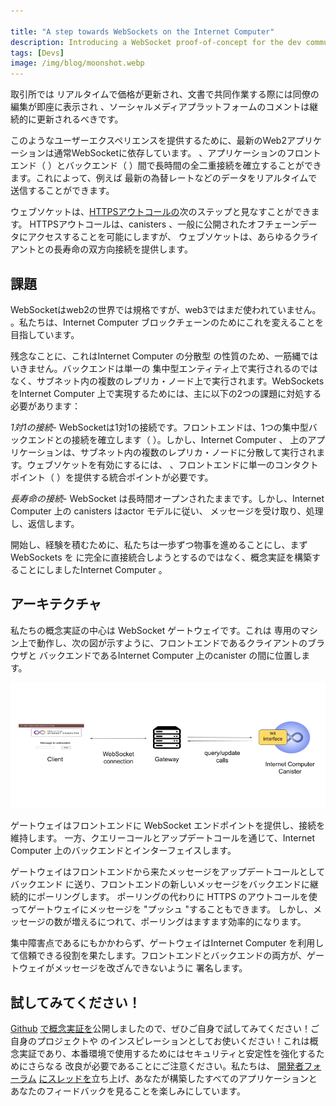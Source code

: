 ```yaml
---

title: "A step towards WebSockets on the Internet Computer"
description: Introducing a WebSocket proof-of-concept for the dev community to build on.
tags: [Devs]
image: /img/blog/moonshot.webp
---
```

取引所では
リアルタイムで価格が更新され、文書で共同作業する際には同僚の編集が即座に表示され
、ソーシャルメディアプラットフォームのコメントは継続的に更新されるべきです。

このようなユーザーエクスペリエンスを提供するために、最新のWeb2アプリケーションは通常WebSocketに依存しています。
、アプリケーションのフロントエンド（
）とバックエンド（ ）間で長時間の全二重接続を確立することができます。これによって、例えば
最新の為替レートなどのデータをリアルタイムで送信することができます。

ウェブソケットは、[HTTPSアウトコールの](https://internetcomputer.org/https-outcalls)次のステップと見なすことができます。
HTTPSアウトコールは、canisters 、一般に公開されたオフチェーンデータにアクセスすることを可能にしますが、
ウェブソケットは、あらゆるクライアントとの長寿命の双方向接続を提供します。

## 課題

WebSocketはweb2の世界では規格ですが、web3ではまだ使われていません。
。私たちは、Internet Computer ブロックチェーンのためにこれを変えることを目指しています。

残念なことに、これはInternet Computer の分散型
の性質のため、一筋縄ではいきません。バックエンドは単一の
集中型エンティティ上で実行されるのではなく、サブネット内の複数のレプリカ・ノード上で実行されます。WebSockets
をInternet Computer 上で実現するためには、主に以下の2つの課題に対処する必要があります：

*1対1の接続*- WebSocketは1対1の接続です。フロントエンドは、1つの集中型バックエンドとの接続を確立します（
）。しかし、Internet Computer 、
上のアプリケーションは、サブネット内の複数のレプリカ・ノードに分散して実行されます。ウェブソケットを有効にするには、
、フロントエンドに単一のコンタクトポイント（
）を提供する統合ポイントが必要です。

*長寿命の接続*- WebSocket は長時間オープンされたままです。しかし、Internet Computer 上の
canisters はactor モデルに従い、
メッセージを受け取り、処理し、返信します。

開始し、経験を積むために、私たちは一歩ずつ物事を進めることにし、まず
WebSockets を
に完全に直接統合しようとするのではなく、概念実証を構築することにしましたInternet Computer 。

## アーキテクチャ

私たちの概念実証の中心は WebSocket ゲートウェイです。これは
専用のマシン上で動作し、次の図が示すように、フロントエンドであるクライアントのブラウザと
バックエンドであるInternet Computer 上のcanister の間に位置します。

![WebSockets architecture](../_assets/websockets-architecture.webp)

ゲートウェイはフロントエンドに WebSocket エンドポイントを提供し、接続を維持します。
一方、クエリーコールとアップデートコールを通じて、Internet Computer 上のバックエンドとインターフェイスします。

ゲートウェイはフロントエンドから来たメッセージをアップデートコールとしてバックエンド
に送り、フロントエンドの新しいメッセージをバックエンドに継続的にポーリングします。
ポーリングの代わりに HTTPS のアウトコールを使ってゲートウェイにメッセージを "プッシュ "することもできます。
しかし、メッセージの数が増えるにつれて、ポーリングはますます効率的になります。

集中障害点であるにもかかわらず、ゲートウェイはInternet Computer
 を利用して信頼できる役割を果たします。フロントエンドとバックエンドの両方が、ゲートウェイがメッセージを改ざんできないように
署名します。

## 試してみてください！

[Github](https://github.com/dfinity/ic-websocket-poc)
[で概念実証を](https://github.com/dfinity/ic-websocket-poc)公開しましたので、ぜひご自身で試してみてください！ご自身のプロジェクトや
のインスピレーションとしてお使いください！これは概念実証であり、本番環境で使用するためにはセキュリティと安定性を強化するためにさらなる
改良が必要であることにご注意ください。私たちは、
[開発者フォーラム](https://forum.dfinity.org/t/websockets-on-the-ic-a-proof-of-concept/20836)
[にスレッドを](https://forum.dfinity.org/t/websockets-on-the-ic-a-proof-of-concept/20836)立ち上げ、あなたが構築したすべてのアプリケーションとあなたのフィードバックを見ることを楽しみにしています。

<!---


Today, users expect web applications to be fast and snappy: an exchange should update
the prices in real-time, edits of colleagues should appear immediately when collaborating
on a document, and comments on social media platforms should update continuously.

To provide such a user-experience, modern web2 applications usually rely on WebSockets,
which allow establishing a long-lived, full-duplex connection between the frontend
and backend of an application. This allows for both sides to send data, for example,
the latest exchange rates, in real-time.

WebSockets can be seen as the next step after [HTTPS outcalls](https://internetcomputer.org/https-outcalls).
While HTTPS outcalls enable canisters to access publicly-available, off-chain data,
WebSockets provide long-lived, bi-directional connections with any client.

## Challenges

While WebSockets are a standard in the web2 world, they have not yet
found their way to web3. We aim to change this for the Internet Computer blockchain.

Unfortunately, this is not a straightforward undertaking due to the decentralized
nature of the Internet Computer, where the backend does not just run on a single
centralized entity, but on multiple replica nodes in a subnet. To enable WebSockets
on the Internet Computer, we need to address the following two main challenges:

_One-to-one connections_ - WebSockets are one-to-one connections: the frontend establishes
a connection with a single centralized backend. An application on the Internet Computer,
however, is running distributed across multiple replica nodes in a subnet. In order
to enable WebSockets, there needs to be a point of consolidation, which provides a
single contact point for the frontend.

_Long-lived connections_ - WebSockets remain open for long periods of time. The
canisters on the Internet Computer however follow the actor model, which accepts
a message, processes it and replies.

To get started and gain experience, we decided to take things one step at a time, and first
build a proof-of-concept instead of trying to directly integrate WebSockets fully
into the Internet Computer.

## Architecture

The centerpiece of our proof-of-concept is the WebSocket gateway. It runs on a
dedicated machine and sits between the frontend, the client’s browser, and the
backend, the canister on the Internet Computer as the following figure shows.

![WebSockets architecture](../_assets/websockets-architecture.webp)

The gateway provides a WebSocket endpoint for the frontend and maintains the connection,
while it interfaces with the backend on the Internet Computer through query and update calls.

The gateway sends messages coming from the frontend as update calls to the backend
and it continuously polls the backend for new messages for the frontend. Instead of
polling, one could have also used HTTPS outcalls to "push" the messages to the gateway.
However, with an increasing number of messages, polling is more and more efficient.

Despite being a centralized point of failure, the gateway draws on the Internet Computer
to fulfill its role trustlessly: both the frontend and the backend sign their messages
such that the gateway cannot tamper with them.

## Try it out!

We have released [the proof-of-concept on Github](https://github.com/dfinity/ic-websocket-poc)
and invite you to try it out yourself! Use it as an inspiration for your own projects and
build upon it! Please note that this is a proof-of-concept and requires further
improvements to enhance security and stability for any use in production. We have
started [a thread in the developer forum](https://forum.dfinity.org/t/websockets-on-the-ic-a-proof-of-concept/20836)
and are looking forward to seeing all the applications you built and your feedback.

-->
